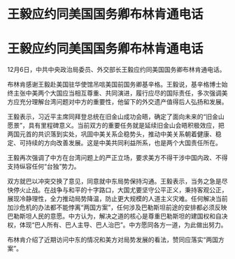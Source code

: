# 王毅应约同美国国务卿布林肯通电话

# 王毅应约同美国国务卿布林肯通电话

12月6日，中共中央政治局委员、外交部长王毅应约同美国国务卿布林肯通电话。

布林肯感谢王毅赴美国驻华使馆吊唁美国前国务卿基辛格。王毅说，基辛格博士始终主张中美两个大国应当相互尊重、共同演进，履行应尽的国际责任，多次强调美方应充分理解台湾问题对中方的重要性，他留下的外交遗产值得后人弘扬和发展。

王毅表示，习近平主席同拜登总统在旧金山成功会晤，确定了面向未来的“旧金山愿景”，具有里程碑意义。当前双方的重要任务就是延续旧金山会晤积极效应，把两国元首的共识落到实处，巩固中美关系企稳势头，推动中美关系朝着健康、稳定、可持续的方向改善发展。这是中美共同利益所系，也是两个大国责任所在。

王毅再次强调了中方在台湾问题上的严正立场，要求美方不得干涉中国内政、不得支持纵容任何“台独”势力。

双方就巴以冲突交换了意见，同意就中东局势保持沟通。王毅表示，当务之急是尽快停火止战。在战争与和平的十字路口，大国尤要坚守公平正义，秉持客观公正，展现冷静理性，全力推动局势降温，防止更大规模的人道主义灾难。任何解决当前加沙危机的办法都不能悖离“两国方案”，任何涉及巴勒斯坦前途的安排都必须反映巴勒斯坦人民的意愿。中方认为，解决之道的核心是尊重巴勒斯坦的建国权和自决权，体现“巴人所有、巴人主导、巴人治巴”。中方愿同各方一道，为此做出努力。

布林肯介绍了近期访问中东的情况和美方对局势发展的看法，赞同应落实“两国方案”。

